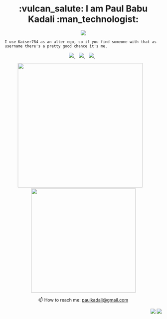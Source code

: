 <h1 align='center'>
  :vulcan_salute: I am Paul Babu Kadali :man_technologist: 
</h1>
<p align='center'>
    <img src="https://media1.tenor.com/images/07988c63e7f4730bd4f5ac57d42440c5/tenor.gif?itemid=11287448" />
  
    I use Kaiser784 as an alter ego, so if you find someone with that as username there's a pretty good chance it's me.
</p>

<p align='center'>
  <a href="https://www.linkedin.com/in/paul-kadali/">
    <img src="https://img.shields.io/badge/linkedin-%230077B5.svg?&style=for-the-badge&logo=linkedin&logoColor=white" />
  </a>&nbsp;&nbsp;
  <a href="https://www.instagram.com/chewnot2chew/">
    <img src="https://img.shields.io/badge/instagram-%23E4405F.svg?&style=for-the-badge&logo=instagram&logoColor=white" />        
  </a>&nbsp;&nbsp;
  <a href="https://twitter.com/intent/follow?screen_name=chewnot2chew">
    <img src="https://img.shields.io/twitter/follow/chewnot2chew?style=social" />        
  </a>&nbsp;&nbsp;
</p>


<p align='center'>
  <a href="#"><img src="https://github-readme-stats.vercel.app/api?username=kaiser784&count_private=true&show_icons=true&theme=chartreuse-dark" width="400"></a>
  &nbsp;&nbsp;&nbsp;&nbsp;
  <a href="#"><img src="https://github-readme-stats.vercel.app/api/top-langs/?username=kaiser784&count_private=true&layout=compact&theme=highcontrast" width="335"></a>
</p>
<p align='center'>
  📫 How to reach me: <a href='mailto:paulkadali@gmail.com'>paulkadali@gmail.com</a>
</p>

<p align='right'>
  <a href="#"><img src="https://badges.pufler.dev/repos/kaiser784"></a>
  <a href="#"><img src="https://badges.pufler.dev/years/kaiser784"></a>
</p>
